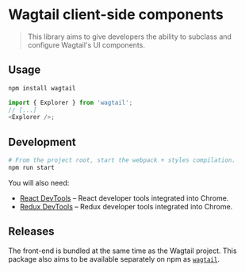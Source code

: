 # Wagtail client-side components

> This library aims to give developers the ability to subclass and configure Wagtail's UI components.

## Usage

```sh
npm install wagtail
```

```javascript
import { Explorer } from 'wagtail';
// [...]
<Explorer />;
```

## Development

```sh
# From the project root, start the webpack + styles compilation.
npm run start
```

You will also need:

-   [React DevTools](https://chrome.google.com/webstore/detail/react-developer-tools/fmkadmapgofadopljbjfkapdkoienihi?hl=en) – React developer tools integrated into Chrome.
-   [Redux DevTools](https://chrome.google.com/webstore/detail/redux-devtools/lmhkpmbekcpmknklioeibfkpmmfibljd) – Redux developer tools integrated into Chrome.

## Releases

The front-end is bundled at the same time    as the Wagtail project. This package also aims to be available separately on npm as [`wagtail`](https://www.npmjs.com/package/wagtail).
